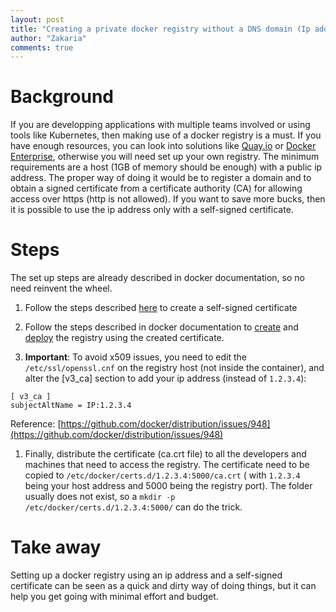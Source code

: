 ```yaml
---
layout: post
title: "Creating a private docker registry without a DNS domain (Ip address only)"
author: "Zakaria"
comments: true
---
```



# Background

If you are developping applications with multiple teams involved or using tools like Kubernetes, then making use of a docker registry is a must. If you have enough resources, you can look into solutions like [Quay.io](https://quay.io/) or [Docker Enterprise](https://www.docker.com/pricing), otherwise you will need set up your own registry. The minimum requirements are a host (1GB of memory should be enough) with a public ip address. The proper way of doing it would be to register a domain and to obtain a signed certificate from a certificate authority (CA) for allowing access over https (http is not allowed). If you want to save more bucks, then it is possible to use the ip address only with a self-signed certificate.  

# Steps

The set up steps are already described in docker documentation, so no need reinvent the wheel. 

 1. Follow the steps described [here](https://www.digitalocean.com/community/tutorials/how-to-create-a-self-signed-ssl-certificate-for-apache-in-ubuntu-16-04) to create a self-signed certificate 
   
 2. Follow the steps described in docker documentation to [create](https://docs.docker.com/registry/deploying/) and [deploy](https://docs.docker.com/registry/insecure/#use-self-signed-certificates) the registry using the created certificate. 
   
 3. **Important**: To avoid x509 issues, you need to edit the `/etc/ssl/openssl.cnf` on the registry host (not inside the container), and alter the [v3_ca] section to add your ip address (instead of `1.2.3.4`):
```
[ v3_ca ]
subjectAltName = IP:1.2.3.4
```
Reference: [https://github.com/docker/distribution/issues/948](https://github.com/docker/distribution/issues/948)

1. Finally, distribute the certificate (ca.crt file) to all the developers and machines that need to access the registry. The certificate need to be copied to `/etc/docker/certs.d/1.2.3.4:5000/ca.crt` ( with `1.2.3.4` being your host address and 5000 being the registry port). The folder usually does not exist, so a `mkdir -p /etc/docker/certs.d/1.2.3.4:5000/` can do the trick. 

# Take away

Setting up a docker registry using an ip address and a self-signed certificate can be seen as a quick and dirty way of doing things, but it can help you get going with minimal effort and budget. 